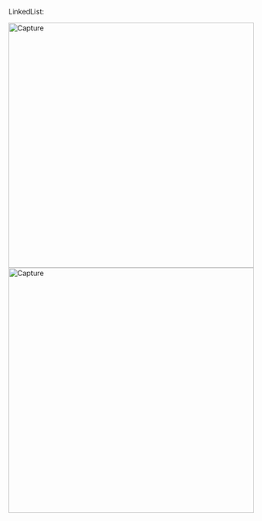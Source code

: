 LinkedList:

<img width="490" alt="Capture" src="https://github.com/UDHAYAKUMAR3638/Assignment/assets/92455020/1b336502-2696-40fc-97c6-c3fca3ceb23f">

<br>
<img width="490" alt="Capture" src="https://github.com/UDHAYAKUMAR3638/Assignment/assets/92455020/a29f59d3-472f-49af-a63f-4b9ff5c792af">


